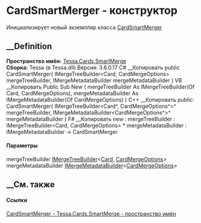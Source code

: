# CardSmartMerger - конструктор
Инициализирует новый экземпляр класса
[CardSmartMerger](T_Tessa_Cards_SmartMerge_CardSmartMerger.htm)
##  __Definition
 **Пространство имён:** [Tessa.Cards.SmartMerge](N_Tessa_Cards_SmartMerge.htm)  
 **Сборка:** Tessa (в Tessa.dll) Версия: 3.6.0.17
C# __Копировать
     public CardSmartMerger(
    	IMergeTreeBuilder<Card, CardMergeOptions> mergeTreeBuilder,
    	IMergeMetadataBuilder<CardMergeOptions> mergeMetadataBuilder
    )
VB __Копировать
     Public Sub New ( 
    	mergeTreeBuilder As IMergeTreeBuilder(Of Card, CardMergeOptions),
    	mergeMetadataBuilder As IMergeMetadataBuilder(Of CardMergeOptions)
    )
C++ __Копировать
     public:
    CardSmartMerger(
    	IMergeTreeBuilder<Card^, CardMergeOptions^>^ mergeTreeBuilder, 
    	IMergeMetadataBuilder<CardMergeOptions^>^ mergeMetadataBuilder
    )
F# __Копировать
     new : 
            mergeTreeBuilder : IMergeTreeBuilder<Card, CardMergeOptions> * 
            mergeMetadataBuilder : IMergeMetadataBuilder<CardMergeOptions> -> CardSmartMerger
#### Параметры
mergeTreeBuilder
[IMergeTreeBuilder](T_Tessa_SmartMerge_IMergeTreeBuilder_2.htm)<[Card](T_Tessa_Cards_Card.htm),
[CardMergeOptions](T_Tessa_Cards_SmartMerge_CardMergeOptions.htm)>
mergeMetadataBuilder
[IMergeMetadataBuilder](T_Tessa_SmartMerge_IMergeMetadataBuilder_1.htm)<[CardMergeOptions](T_Tessa_Cards_SmartMerge_CardMergeOptions.htm)>
## __См. также
#### Ссылки
[CardSmartMerger - ](T_Tessa_Cards_SmartMerge_CardSmartMerger.htm)
[Tessa.Cards.SmartMerge - пространство имён](N_Tessa_Cards_SmartMerge.htm)
